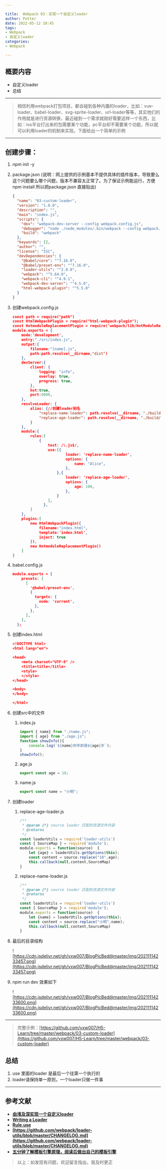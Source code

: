 ```yaml
---

title:  Webpack 03：实现一个自定义loader
author: Potter
date: 2022-05-12 18:45
tags: 
- Webpack
- 自定义loader
categories: 
- Webpack

---
```


## 概要内容

- 自定义loader
- 总结

---

> 相信利用webpack打包项目，都会碰到各种内置的loader，比如：vue-loader、babel-loader、svg-sprite-loader、url-loader等等，其实他们的作用就是进行资源转换，最近碰到一个需求就刚好需要这样一个东西，比如：ios平台打出来的包需要某个功能，pc平台却不需要某个功能，所以就可以利用loader的机制来实现。下面给出一个简单的示例
> 

---

<!--more-->

## 创建步骤：

1. npm init -y
2. package.json (说明：网上提供的示例基本不提供具体的插件版本，导致要么这个问题要么哪个问题，版本不兼容太正常了。为了保证示例能运行，方便npm install 所以把package.json 直接贴出)
    
    ```json
    {
      "name": "03-custom-loader",
      "version": "1.0.0",
      "description": "",
      "main": "index.js",
      "scripts": {
        "dev": "webpack-dev-server --config webpack.config.js",
        "debugger": "node ./node_modules/.bin/webpack --config webpack.config.js",
        "build": "webpack"
      },
      "keywords": [],
      "author": "",
      "license": "ISC",
      "devDependencies": {
        "@babel/core": "^7.16.0",
        "@babel/preset-env": "^7.16.0",
        "loader-utils": "^2.0.0",
        "webpack": "^5.64.0",
        "webpack-cli": "^4.9.1",
        "webpack-dev-server": "^4.5.0",
        "html-webpack-plugin": "^5.5.0"
      }
    }
    ```
    
3. 创建webpack.config.js
    
    ```json
    const path = require("path")
    const HtmlWebpackPlugin = require("html-webpack-plugin");
    const HotmoduleReplacementPlugin = require('webpack/lib/HotModuleReplacementPlugin');
    module.exports = {
        mode:'development',
        entry:"./src/index.js",
        output:{
            filename:"[name].js",
            path:path.resolve(__dirname,"dist")
        },
        devServer:{
            client: {
                logging: "info",
                overlay: true,
                progress: true,
            },
            hot:true,
            port:9000,
        },
        resolveLoader: {
            alias: {//创建loader别名
                "replace-name-loader": path.resolve(__dirname, "./build/replace-name-loader.js"),
                "replace-age-loader": path.resolve(__dirname, "./build/replace-age-loader.js"),
            }
        },
        module:{
            rules:[
                {
                    test: /\.js$/,
                    use:[{
                            loader: 'replace-name-loader',
                            options: {
                                name: "Alice",
                            },
                        },{
                            loader: 'replace-age-loader',
                            options: {
                                age: 100,
                            },
                        }
                    ],
                  },
            ]
        },
        plugins:[
            new HtmlWebpackPlugin({
                filename:"index.html",
                template:'index.html',
                inject: true
            }),
            new HotmoduleReplacementPlugin()
        ]
    }
    ```
    
4. babel.config.js
    
    ```json
    module.exports = {
        presets: [
          [
            '@babel/preset-env',
            {
              targets: {
                node: 'current',
              },
            },
          ],
        ],
      };
    ```
    
5. 创建index.html
    
    ```json
    <!DOCTYPE html>
    <html lang="en">
    
    <head>
        <meta charset="UTF-8" />
        <title>title</title>
        <style>
        </style>
    </head>
    
    <body>
    </body>
    
    </html>
    ```
    
6. 创建src中的文件
    1. index.js
        
        ```jsx
        import { name} from "./name.js";
        import { age} from "./age.js";
        function showInfo(){
            console.log(`${name}的年龄是${age}岁`);
        }
        showInfo();
        ```
        
    2. age.js
        
        ```jsx
        export const age = 18;
        ```
        
    3. name.js
        
        ```jsx
        export const name = "小明";
        ```
        
7. 创建loader
    1. replace-age-loader.js
        
        ```jsx
        /**
         * @param {*} source loader 匹配的资源文件内容
         * @returns 
         */
        const loaderUtils = require('loader-utils')
        const { SourceMap } = require('module');
        module.exports = function(source)  {
            let {age} = loaderUtils.getOptions(this);
            const content = source.replace("18",age);
            this.callback(null,content,SourceMap)
        }
        ```
        
    2. replace-name-loader.js
        
        ```jsx
        /**
         * @param {*} source loader 匹配的资源文件内容
         * @returns 
         */
        const loaderUtils = require('loader-utils')
        const { SourceMap } = require('module');
        module.exports = function(source)  {
            let {name} = loaderUtils.getOptions(this);
            const content = source.replace("小明",name);
            this.callback(null,content,SourceMap)
        }
        ```
        
8. 最后的目录结构
    
    ![https://cdn.jsdelivr.net/gh/yxw007/BlogPicBed@master/img/20211114233457.png](https://cdn.jsdelivr.net/gh/yxw007/BlogPicBed@master/img/20211114233457.png)
    
9. npm run dev  效果如下
    
    ![https://cdn.jsdelivr.net/gh/yxw007/BlogPicBed@master/img/20211114233600.png](https://cdn.jsdelivr.net/gh/yxw007/BlogPicBed@master/img/20211114233600.png)
    

---

> 完整示例：[https://github.com/yxw007/H5-Learn/tree/master/webpack/03-custom-loader](https://github.com/yxw007/H5-Learn/tree/master/webpack/03-custom-loader)
> 

## 总结

1. use 里面的loader 是最后一个往第一个执行的
2. loader请保持单一原则，一个loader只做一件事

---

## 参考文献

- **[由浅及深实现一个自定义loader](https://zhuanlan.zhihu.com/p/334741480)**
- **[Writing a Loader](https://webpack.js.org/contribute/writing-a-loader/)**
- **[Rule.use](https://webpack.docschina.org/configuration/module/#ruleuse)**
- **[https://github.com/webpack/loader-utils/blob/master/CHANGELOG.md](https://github.com/webpack/loader-utils/blob/master/CHANGELOG.md)**
- **[五分钟了解模板引擎原理，阅读后做出自己的模板引擎](https://www.jianshu.com/p/9091e8a343e4)**

> 以上：如发现有问题，欢迎留言指出，我及时更正
>